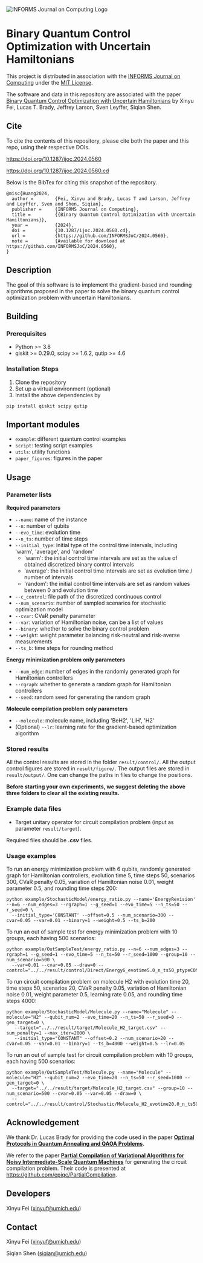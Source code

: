 ![INFORMS Journal on Computing Logo](https://INFORMSJoC.github.io/logos/INFORMS_Journal_on_Computing_Header.jpg)

# Binary Quantum Control Optimization with Uncertain Hamiltonians

This project is distributed in association with the [INFORMS Journal on
Computing](https://pubsonline.informs.org/journal/ijoc) under the [MIT License](LICENSE.txt).

The software and data in this repository are associated with the paper 
[Binary Quantum Control Optimization with Uncertain Hamiltonians](https://doi.org/10.1287/ijoc.2024.0560) 
by Xinyu Fei, Lucas T. Brady, Jeffrey Larson, Sven Leyffer, Siqian Shen.

## Cite

To cite the contents of this repository, please cite both the paper and this
repo, using their respective DOIs.

https://doi.org/10.1287/ijoc.2024.0560

https://doi.org/10.1287/ijoc.2024.0560.cd

Below is the BibTex for citing this snapshot of the repository.

```
@misc{Huang2024,
  author =        {Fei, Xinyu and Brady, Lucas T and Larson, Jeffrey and Leyffer, Sven and Shen, Siqian},
  publisher =     {INFORMS Journal on Computing},
  title =         {{Binary Quantum Control Optimization with Uncertain Hamiltonians}},
  year =          {2024},
  doi =           {10.1287/ijoc.2024.0560.cd},
  url =           {https://github.com/INFORMSJoC/2024.0560},
  note =          {Available for download at https://github.com/INFORMSJoC/2024.0560},
}
```

## Description

The goal of this software is to implement the gradient-based and rounding algorithms proposed in the paper 
to solve the binary quantum control optimization problem with uncertain Hamiltonians.

## Building
### Prerequisites
* Python >= 3.8
* qiskit >= 0.29.0, scipy >= 1.6.2, qutip >= 4.6

### Installation Steps
1. Clone the repository
2. Set up a virtual environment (optional)
3. Install the above dependencies by 
```
pip install qiskit scipy qutip
```

## Important modules
* ```example```: different quantum control examples
* ```script```: testing script examples
* ```utils```: utility functions
* ```paper_figures```: figures in the paper


## Usage
### Parameter lists
**Required parameters**
* ```--name```: name of the instance
* ```--n```: number of qubits
* ```--evo_time```: evolution time
* ```--n_ts```: number of time steps
* ```--initial_type```: initial type of the control time intervals, including 'warm', 'average', and 'random'
  * 'warm': the initial control time intervals are set as the value of obtained discretized binary control intervals
  * 'average': the initial control time intervals are set as evolution time / number of intervals
  * 'random': the initial control time intervals are set as random values between 0 and evolution time
* ```--c_control```: file path of the discretized continuous control
* ```--num_scenario```: number of sampled scenarios for stochastic optimization model
* ```--cvar```:  CVaR penalty parameter
* ```--var```: variation of Hamiltonian noise, can be a list of values
* ```--binary```: whether to solve the binary control problem
* ```--weight```: weight parameter balancing risk-neutral and risk-averse measurements
* ```--ts_b```: time steps for rounding method

**Energy minimization problem only parameters**
* ```--num_edge```: number of edges in the randomly generated graph for Hamiltonian controllers
* ```--rgraph```: whether to generate a random graph for Hamiltonian controllers 
* ```--seed```: random seed for generating the random graph

**Molecule compilation problem only parameters**
* ```--molecule```: molecule name, including 'BeH2', 'LiH', 'H2'
* (Optional) ```--lr```: learning rate for the gradient-based optimization algorithm


### Stored results
All the control results are stored in the folder ```result/control/```. 
All the output control figures are stored in ```result/figure/```. 
The output files are stored in ```result/output/```. 
One can change the 
paths in files to change the positions. 

**Before starting your own experiments, we suggest deleting the above three folders to clear all the existing results.** 

### Example data files
* Target unitary operator for circuit compilation problem (input as parameter ```result/target```).

Required files should be **.csv** files. 

### Usage examples
To run an energy minimization problem with 6 qubits, randomly generated graph for Hamiltonian controllers, 
evolution time 5, time steps 50, scenarios 300, CVaR penalty 0.05, variation of Hamiltonian noise 0.01,
weight parameter 0.5, and rounding time steps 200:
```shell
python example/StochasticModel/energy_ratio.py --name='EnergyRevision' --n=6 --num_edges=3 --rgraph=1 --g_seed=1 --evo_time=5 --n_ts=50 --r_seed=0 \
  --initial_type='CONSTANT' --offset=0.5 --num_scenario=300 --cvar=0.05 --var=0.01 --binary=1 --weight=0.5 --ts_b=200
```
To run an out of sample test for energy minimization problem with 10 groups, each having 500 scenarios:
```shell
python example/OutSampleTest/energy_ratio.py --n=6 --num_edges=3 --rgraph=1 --g_seed=1 --evo_time=5 --n_ts=50 --r_seed=1000 --group=10 --num_scenario=500 \
  --var=0.01 --cvar=0.05 --draw=0 --control="../../result/control/Direct/Energy6_evotime5.0_n_ts50_ptypeCONSTANT_offset0.5_instance1_scenario300_cvar0.05_mean0_var0.01_weight1.0.csv"
```
To run circuit compilation problem on molecule H2 with evolution time 20, time steps 50, scenarios 20, 
CVaR penalty 0.05, variation of Hamiltonian noise 0.01, weight parameter 0.5, learning rate 0.05, and rounding time steps 4000:
```shell
python example/StochasticModel/Molecule.py --name="Molecule" --molecule="H2" --qubit_num=2 --evo_time=20 --n_ts=50 --r_seed=0 --gen_target=0 \
   --target="../../result/target/Molecule_H2_target.csv" --sum_penalty=1 --max_iter=2000 \
   --initial_type="CONSTANT" --offset=0.2 --num_scenario=20 --cvar=0.05 --var=0.01 --binary=1 --ts_b=4000 --weight=0.5 --lr=0.05
```
To run an out of sample test for circuit compilation problem with 10 groups, each having 500 scenarios:
```shell
python example/OutSampleTest/Molecule.py --name="Molecule" --molecule="H2" --qubit_num=2 --evo_time=20 --n_ts=50 --r_seed=1000 --gen_target=0 \
  --target="../../result/target/Molecule_H2_target.csv" --group=10 --num_scenario=500 --cvar=0.05 --var=0.05 --draw=0 \
  --control="../../result/control/Stochastic/Molecule_H2_evotime20.0_n_ts50_ptypeCONSTANT_offset0.2_sum_penalty1.0_scenario20_cvar0.05_mean0_var0.05_weight0.5.csv"
```

## Acknowledgement
We thank Dr. Lucas Brady for providing the code used in the paper [**Optimal Protocols in Quantum Annealing and 
QAOA Problems**](https://arxiv.org/pdf/2003.08952.pdf).

We refer to the paper [**Partial Compilation of Variational Algorithms for 
Noisy Intermediate-Scale Quantum Machines**](https://arxiv.org/pdf/1909.07522.pdf) for generating the 
circuit compilation problem. Their code is presented at https://github.com/epiqc/PartialCompilation.


## Developers
Xinyu Fei (xinyuf@umich.edu)

## Contact
Xinyu Fei (xinyuf@umich.edu)

Siqian Shen (siqian@umich.edu)